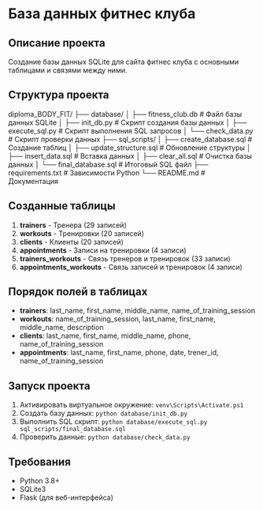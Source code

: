# База данных фитнес клуба

## Описание проекта
Создание базы данных SQLite для сайта фитнес клуба с основными таблицами и связями между ними.

## Структура проекта

diploma_BODY_FIT/
├── database/
│ ├── fitness_club.db # Файл базы данных SQLite
│ ├── init_db.py # Скрипт создания базы данных
│ ├── execute_sql.py # Скрипт выполнения SQL запросов
│ └── check_data.py # Скрипт проверки данных
├── sql_scripts/
│ ├── create_database.sql # Создание таблиц
│ ├── update_structure.sql # Обновление структуры
│ ├── insert_data.sql # Вставка данных
│ ├── clear_all.sql # Очистка базы данных
│ └── final_database.sql # Итоговый SQL файл
├── requirements.txt # Зависимости Python
└── README.md # Документация


## Созданные таблицы
1. **trainers** - Тренера (29 записей)
2. **workouts** - Тренировки (20 записей)
3. **clients** - Клиенты (20 записей)
4. **appointments** - Записи на тренировки (4 записи)
5. **trainers_workouts** - Связь тренеров и тренировок (33 записи)
6. **appointments_workouts** - Связь записей и тренировок (4 записи)

## Порядок полей в таблицах
- **trainers**: last_name, first_name, middle_name, name_of_training_session
- **workouts**: name_of_training_session, last_name, first_name, middle_name, description
- **clients**: last_name, first_name, middle_name, phone, name_of_training_session
- **appointments**: last_name, first_name, phone, date, trener_id, name_of_training_session

## Запуск проекта
1. Активировать виртуальное окружение: `venv\Scripts\Activate.ps1`
2. Создать базу данных: `python database/init_db.py`
3. Выполнить SQL скрипт: `python database/execute_sql.py sql_scripts/final_database.sql`
4. Проверить данные: `python database/check_data.py`

## Требования
- Python 3.8+
- SQLite3
- Flask (для веб-интерфейса)